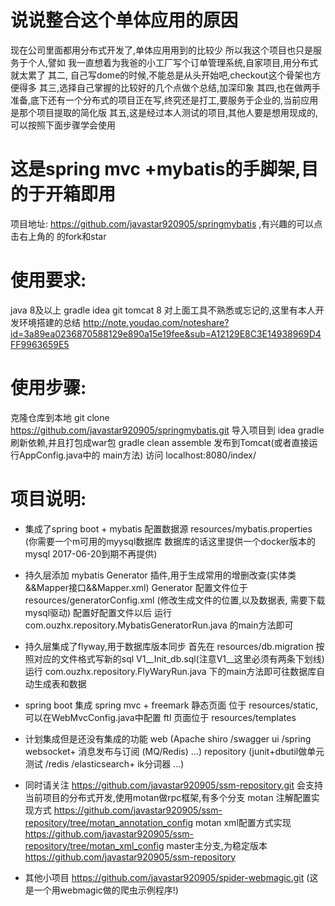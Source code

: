 # 说说整合这个单体应用的原因
现在公司里面都用分布式开发了,单体应用用到的比较少
所以我这个项目也只是服务于个人,譬如 我一直想着为我爸的小工厂写个订单管理系统,自家项目,用分布式就太累了
其二, 自己写dome的时候,不能总是从头开始吧,checkout这个骨架也方便得多
其三,选择自己掌握的比较好的几个点做个总结,加深印象
其四,也在做两手准备,底下还有一个分布式的项目正在写,终究还是打工,要服务于企业的,当前应用是那个项目提取的简化版
其五,这是经过本人测试的项目,其他人要是想用现成的,可以按照下面步骤学会使用

# 这是spring mvc +mybatis的手脚架,目的于开箱即用
项目地址: https://github.com/javastar920905/springmybatis ,有兴趣的可以点击右上角的 的fork和star


# 使用要求:
java 8及以上
gradle
idea
git
tomcat 8
对上面工具不熟悉或忘记的,这里有本人开发环境搭建的总结
http://note.youdao.com/noteshare?id=3a89ea0236870588129e890a15e19fee&sub=A12129E8C3E14938969D4FF9963659E5

# 使用步骤:
克隆仓库到本地 git clone https://github.com/javastar920905/springmybatis.git
导入项目到 idea
gradle 刷新依赖,并且打包成war包 gradle clean assemble
发布到Tomcat(或者直接运行AppConfig.java中的 main方法)
访问 localhost:8080/index/

# 项目说明:
* 集成了spring boot + mybatis
配置数据源 resources/mybatis.properties (你需要一个m可用的myysql数据库 数据库的话这里提供一个docker版本的mysql 2017-06-20到期不再提供)
* 持久层添加 mybatis Generator 插件,用于生成常用的增删改查(实体类&&Mapper接口&&Mapper.xml)
Generator 配置文件位于 resources/generatorConfig.xml (修改生成文件的位置,以及数据表, 需要下载mysql驱动)
配置好配置文件以后 运行 com.ouzhx.repository.MybatisGeneratorRun.java 的main方法即可
* 持久层集成了flyway,用于数据库版本同步
首先在 resources/db.migration 按照对应的文件格式写新的sql V1__Init_db.sql(注意V1__这里必须有两条下划线)
运行 com.ouzhx.repository.FlyWaryRun.java 下的main方法即可往数据库自动生成表和数据

* spring boot 集成 spring mvc + freemark
静态页面 位于 resources/static,可以在WebMvcConfig.java中配置
ftl 页面位于 resources/templates

* 计划集成但是还没有集成的功能
web (Apache shiro /swagger ui /spring websocket+ 消息发布与订阅 (MQ/Redis)  ...)
repository (junit+dbutil做单元测试 /redis /elasticsearch+ ik分词器 ...)

* 同时请关注 https://github.com/javastar920905/ssm-repository.git 会支持当前项目的分布式开发,使用motan做rpc框架,有多个分支
motan 注解配置实现方式 https://github.com/javastar920905/ssm-repository/tree/motan_annotation_config 
motan xml配置方式实现 https://github.com/javastar920905/ssm-repository/tree/motan_xml_config
master主分支,为稳定版本 https://github.com/javastar920905/ssm-repository 

* 其他小项目 https://github.com/javastar920905/spider-webmagic.git (这是一个用webmagic做的爬虫示例程序!)



